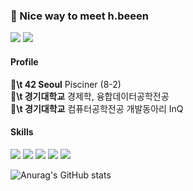 ### 🤞 Nice way to meet h.beeen
<p>
<img src="https://img.shields.io/badge/42_Seoul-000000?style=flat-square&logo=42&logoColor=white"/> <img src="https://img.shields.io/badge/@h.beeen-E4405F?style=flat-square&logo=Instagram&logoColor=white"/>
</p>

<h4> Profile </h4>
<p>
  <b>🚀\t 42 Seoul</b> Pisciner (8-2)<br/>
  <b>🚀\t  경기대학교</b> 경제학, 융합데이터공학전공<br/>
    <b>🚀\t 경기대학교</b> 컴퓨터공학전공 개발동아리 InQ<br/>
</p>
<h4> Skills </h4>

<p>
<img src="https://img.shields.io/badge/C++-000060?/style=flat-square&logo=C&logoColor=white"/> <img src="https://img.shields.io/badge/Java-F80000?/style=flat-square&logo=Oracle&logoColor=white"/> <img src="https://img.shields.io/badge/Python-3776AB?/style=flat-square&logo=Python&logoColor=white"/>
<img src="https://img.shields.io/badge/Spring-6DB33F?style=flat-square&logo=Spring&logoColor=white"/> <img src="https://img.shields.io/badge/Spring_Boot-6DB33F?style=flat-square&logo=SpringBoot&logoColor=white"/>
</p>


![Anurag's GitHub stats](https://github-readme-stats.vercel.app/api?username=h-beeen&show_icons=true&theme=radical)
